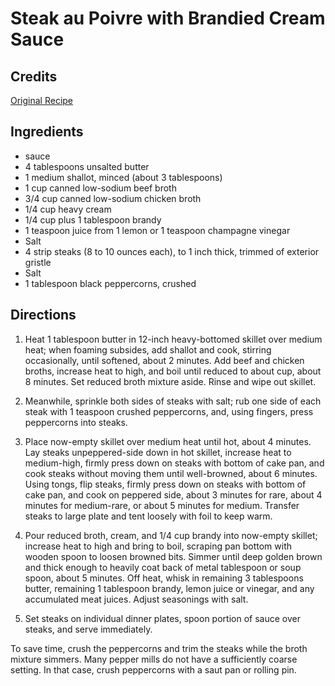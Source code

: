 # Steak au Poivre with Brandied Cream Sauce 

## Credits

[Original Recipe](http://www.americastestkitchen.com/Recipe/959.shtml "http://www.americastestkitchen.com/Recipe/959.shtml")

## Ingredients

- sauce
- 4 tablespoons unsalted butter
- 1 medium shallot, minced (about 3 tablespoons)
- 1 cup canned low-sodium beef broth
- 3/4 cup canned low-sodium chicken broth
- 1/4 cup heavy cream 
- 1/4 cup plus 1 tablespoon brandy 
- 1 teaspoon juice from 1 lemon or 1 teaspoon champagne vinegar 
- Salt 
- 4 strip steaks (8 to 10 ounces each), to 1 inch thick, trimmed of exterior gristle
- Salt
- 1 tablespoon black peppercorns, crushed

## Directions

1. Heat 1 tablespoon butter in 12-inch heavy-bottomed skillet over medium heat; when foaming subsides, add shallot and cook, stirring occasionally, until softened, about 2 minutes. Add beef and chicken broths, increase heat to high, and boil until reduced to about cup, about 8 minutes. Set reduced broth mixture aside. Rinse and wipe out skillet.   
  
 2. Meanwhile, sprinkle both sides of steaks with salt; rub one side of each steak with 1 teaspoon crushed peppercorns, and, using fingers, press peppercorns into steaks.  
  
 3. Place now-empty skillet over medium heat until hot, about 4 minutes. Lay steaks unpeppered-side down in hot skillet, increase heat to medium-high, firmly press down on steaks with bottom of cake pan, and cook steaks without moving them until well-browned, about 6 minutes. Using tongs, flip steaks, firmly press down on steaks with bottom of cake pan, and cook on peppered side, about 3 minutes for rare, about 4 minutes for medium-rare, or about 5 minutes for medium. Transfer steaks to large plate and tent loosely with foil to keep warm.  
  
 4. Pour reduced broth, cream, and 1/4 cup brandy into now-empty skillet; increase heat to high and bring to boil, scraping pan bottom with wooden spoon to loosen browned bits. Simmer until deep golden brown and thick enough to heavily coat back of metal tablespoon or soup spoon, about 5 minutes. Off heat, whisk in remaining 3 tablespoons butter, remaining 1 tablespoon brandy, lemon juice or vinegar, and any accumulated meat juices. Adjust seasonings with salt.   
  
 5. Set steaks on individual dinner plates, spoon portion of sauce over steaks, and serve immediately.

To save time, crush the peppercorns and trim the steaks while the broth mixture simmers. Many pepper mills do not have a sufficiently coarse setting. In that case, crush peppercorns with a saut pan or rolling pin.

